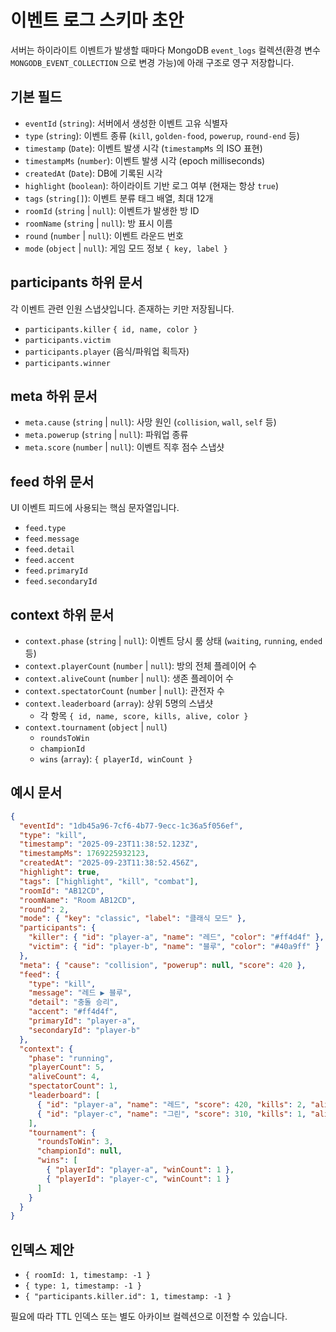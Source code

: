 # 이벤트 로그 스키마 초안

서버는 하이라이트 이벤트가 발생할 때마다 MongoDB `event_logs` 컬렉션(환경 변수 `MONGODB_EVENT_COLLECTION` 으로 변경 가능)에 아래 구조로 영구 저장합니다.

## 기본 필드
- `eventId` (`string`): 서버에서 생성한 이벤트 고유 식별자
- `type` (`string`): 이벤트 종류 (`kill`, `golden-food`, `powerup`, `round-end` 등)
- `timestamp` (`Date`): 이벤트 발생 시각 (`timestampMs` 의 ISO 표현)
- `timestampMs` (`number`): 이벤트 발생 시각 (epoch milliseconds)
- `createdAt` (`Date`): DB에 기록된 시각
- `highlight` (`boolean`): 하이라이트 기반 로그 여부 (현재는 항상 `true`)
- `tags` (`string[]`): 이벤트 분류 태그 배열, 최대 12개
- `roomId` (`string` | `null`): 이벤트가 발생한 방 ID
- `roomName` (`string` | `null`): 방 표시 이름
- `round` (`number` | `null`): 이벤트 라운드 번호
- `mode` (`object` | `null`): 게임 모드 정보 `{ key, label }`

## participants 하위 문서
각 이벤트 관련 인원 스냅샷입니다. 존재하는 키만 저장됩니다.
- `participants.killer` `{ id, name, color }`
- `participants.victim`
- `participants.player` (음식/파워업 획득자)
- `participants.winner`

## meta 하위 문서
- `meta.cause` (`string` | `null`): 사망 원인 (`collision`, `wall`, `self` 등)
- `meta.powerup` (`string` | `null`): 파워업 종류
- `meta.score` (`number` | `null`): 이벤트 직후 점수 스냅샷

## feed 하위 문서
UI 이벤트 피드에 사용되는 핵심 문자열입니다.
- `feed.type`
- `feed.message`
- `feed.detail`
- `feed.accent`
- `feed.primaryId`
- `feed.secondaryId`

## context 하위 문서
- `context.phase` (`string` | `null`): 이벤트 당시 룸 상태 (`waiting`, `running`, `ended` 등)
- `context.playerCount` (`number` | `null`): 방의 전체 플레이어 수
- `context.aliveCount` (`number` | `null`): 생존 플레이어 수
- `context.spectatorCount` (`number` | `null`): 관전자 수
- `context.leaderboard` (`array`): 상위 5명의 스냅샷
  - 각 항목 `{ id, name, score, kills, alive, color }`
- `context.tournament` (`object` | `null`)
  - `roundsToWin`
  - `championId`
  - `wins` (`array`): `{ playerId, winCount }`

## 예시 문서
```json
{
  "eventId": "1db45a96-7cf6-4b77-9ecc-1c36a5f056ef",
  "type": "kill",
  "timestamp": "2025-09-23T11:38:52.123Z",
  "timestampMs": 1769225932123,
  "createdAt": "2025-09-23T11:38:52.456Z",
  "highlight": true,
  "tags": ["highlight", "kill", "combat"],
  "roomId": "AB12CD",
  "roomName": "Room AB12CD",
  "round": 2,
  "mode": { "key": "classic", "label": "클래식 모드" },
  "participants": {
    "killer": { "id": "player-a", "name": "레드", "color": "#ff4d4f" },
    "victim": { "id": "player-b", "name": "블루", "color": "#40a9ff" }
  },
  "meta": { "cause": "collision", "powerup": null, "score": 420 },
  "feed": {
    "type": "kill",
    "message": "레드 ▶ 블루",
    "detail": "충돌 승리",
    "accent": "#ff4d4f",
    "primaryId": "player-a",
    "secondaryId": "player-b"
  },
  "context": {
    "phase": "running",
    "playerCount": 5,
    "aliveCount": 4,
    "spectatorCount": 1,
    "leaderboard": [
      { "id": "player-a", "name": "레드", "score": 420, "kills": 2, "alive": true, "color": "#ff4d4f" },
      { "id": "player-c", "name": "그린", "score": 310, "kills": 1, "alive": true, "color": "#52c41a" }
    ],
    "tournament": {
      "roundsToWin": 3,
      "championId": null,
      "wins": [
        { "playerId": "player-a", "winCount": 1 },
        { "playerId": "player-c", "winCount": 1 }
      ]
    }
  }
}
```

## 인덱스 제안
- `{ roomId: 1, timestamp: -1 }`
- `{ type: 1, timestamp: -1 }`
- `{ "participants.killer.id": 1, timestamp: -1 }`

필요에 따라 TTL 인덱스 또는 별도 아카이브 컬렉션으로 이전할 수 있습니다.

